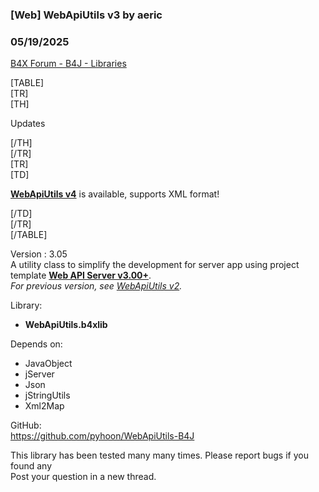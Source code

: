### [Web] WebApiUtils v3 by aeric
### 05/19/2025
[B4X Forum - B4J - Libraries](https://www.b4x.com/android/forum/threads/165120/)

[TABLE]  
[TR]  
[TH]

Updates

[/TH]  
[/TR]  
[TR]  
[TD]

[**WebApiUtils v4**](https://www.b4x.com/android/forum/threads/web-webapiutils-v4.167012/) is available, supports XML format!

[/TD]  
[/TR]  
[/TABLE]  
  
Version : 3.05  
A utility class to simplify the development for server app using project template [**Web API Server v3.00+**](https://www.b4x.com/android/forum/threads/project-template-web-api-server-v3.163725/).  
*For previous version, see [WebApiUtils v2](https://www.b4x.com/android/forum/threads/web-webapiutils-v2.160686/).*  
  
Library:  

- **WebApiUtils.b4xlib**

Depends on:  

- JavaObject
- jServer
- Json
- jStringUtils
- Xml2Map

GitHub:  
<https://github.com/pyhoon/WebApiUtils-B4J>  
  
This library has been tested many many times. Please report bugs if you found any  
Post your question in a new thread.